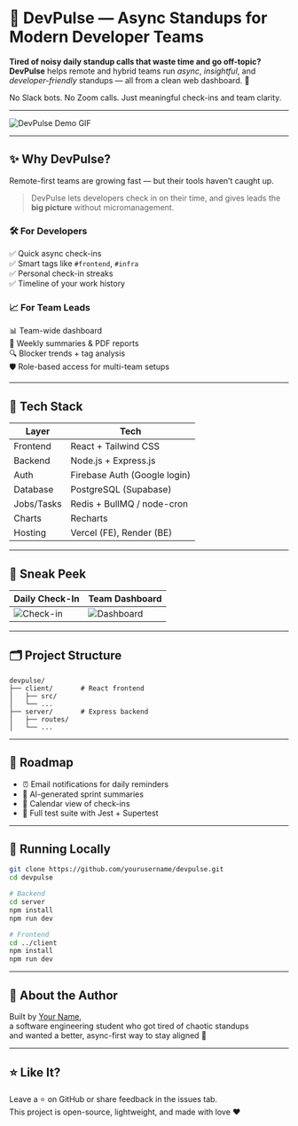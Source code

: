 
# 🚀 DevPulse — Async Standups for Modern Developer Teams

**Tired of noisy daily standup calls that waste time and go off-topic?**  
**DevPulse** helps remote and hybrid teams run *async*, *insightful*, and *developer-friendly* standups — all from a clean web dashboard. 🧠

No Slack bots. No Zoom calls. Just meaningful check-ins and team clarity.

---

![DevPulse Demo GIF](link-to-demo.gif)

---

## ✨ Why DevPulse?

Remote-first teams are growing fast — but their tools haven’t caught up.

> DevPulse lets developers check in on their time, and gives leads the **big picture** without micromanagement.

### 🛠 For Developers
✅ Quick async check-ins  
✅ Smart tags like `#frontend`, `#infra`  
✅ Personal check-in streaks  
✅ Timeline of your work history  

### 📈 For Team Leads
📊 Team-wide dashboard  
📁 Weekly summaries & PDF reports  
🔍 Blocker trends + tag analysis  
🛡 Role-based access for multi-team setups  

---

## 🧱 Tech Stack

| Layer        | Tech                         |
|--------------|------------------------------|
| Frontend     | React + Tailwind CSS         |
| Backend      | Node.js + Express.js         |
| Auth         | Firebase Auth (Google login) |
| Database     | PostgreSQL (Supabase)        |
| Jobs/Tasks   | Redis + BullMQ / node-cron   |
| Charts       | Recharts                     |
| Hosting      | Vercel (FE), Render (BE)     |

---

## 📸 Sneak Peek

| Daily Check-In | Team Dashboard |
|----------------|----------------|
| ![Check-in](link-to-checkin-screenshot) | ![Dashboard](link-to-dashboard-screenshot) |

---

## 🗂 Project Structure

```
devpulse/
├── client/       # React frontend
│   ├── src/
│   └── ...
├── server/       # Express backend
│   ├── routes/
│   └── ...
```

---

## 🚧 Roadmap
- ⏰ Email notifications for daily reminders  
- 🧠 AI-generated sprint summaries  
- 📆 Calendar view of check-ins  
- 🧪 Full test suite with Jest + Supertest

---

## 🔧 Running Locally

```bash
git clone https://github.com/yourusername/devpulse.git
cd devpulse

# Backend
cd server
npm install
npm run dev

# Frontend
cd ../client
npm install
npm run dev
```

---

## 🙋 About the Author

Built by [Your Name](https://linkedin.com/in/yourprofile),  
a software engineering student who got tired of chaotic standups  
and wanted a better, async-first way to stay aligned 🚀

---

## ⭐️ Like It?

Leave a ⭐ on GitHub or share feedback in the issues tab.  
This project is open-source, lightweight, and made with love ❤️
